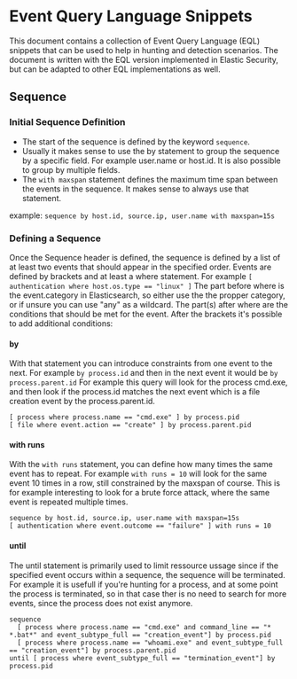 # Event Query Language Snippets

This document contains a collection of Event Query Language (EQL) snippets that can be used to help in hunting and detection scenarios.
The document is written with the EQL version implemented in Elastic Security, but can be adapted to other EQL implementations as well.

## Sequence

### Initial Sequence Definition

- The start of the sequence is defined by the keyword `sequence`.
- Usually it makes sense to use the by statement to group the sequence by a specific field. For example user.name or host.id. It is also possible to group by multiple fields.
- The `with maxspan` statement defines the maximum time span between the events in the sequence. It makes sense to always use that statement.

example: ``sequence by host.id, source.ip, user.name with maxspan=15s``

### Defining a Sequence

Once the Sequence header is defined, the sequence is defined by a list of at least two events that should appear in the specified order.
Events are defined by brackets and at least a where statement.
For example ``[ authentication where host.os.type == "linux" ]``
The part before where is the event.category in Elasticsearch, so either use the the propper category, or if unsure you can use "any" as a wildcard.
The part(s) after where are the conditions that should be met for the event.
After the brackets it's possible to add additional conditions:

#### by

With that statement you can introduce constraints from one event to the next. For example ``by process.id`` and then in the next event it would be ``by process.parent.id``
For example this query will look for the process cmd.exe, and then look if the process.id matches the next event which is a file creation event by the process.parent.id.

```eql
[ process where process.name == "cmd.exe" ] by process.pid
[ file where event.action == "create" ] by process.parent.pid
```
#### with runs

With the ``with runs`` statement, you can define how many times the same event has to repeat. For example ``with runs = 10`` will look for the same event 10 times in a row, still constrained by the maxspan of course.
This is for example interesting to look for a brute force attack, where the same event is repeated multiple times.

```eql
sequence by host.id, source.ip, user.name with maxspan=15s
[ authentication where event.outcome == "failure" ] with runs = 10
```

#### until

The until statement is primarily used to limit ressource ussage since if the specified event occurs within a sequence, the sequence will be terminated.
For example it is usefull if you're hunting for a process, and at some point the process is terminated, so in that case ther is no need to search for more events, since the process does not exist anymore.

```eql
sequence
  [ process where process.name == "cmd.exe" and command_line == "* *.bat*" and event_subtype_full == "creation_event"] by process.pid
  [ process where process.name == "whoami.exe" and event_subtype_full == "creation_event"] by process.parent.pid
until [ process where event_subtype_full == "termination_event"] by process.pid
```